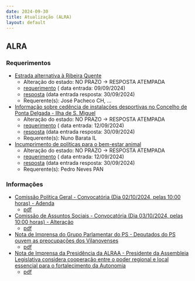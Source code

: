 ```yaml
---
date: 2024-09-30
title: Atualização (ALRA)
layout: default
---
```

## ALRA

### Requerimentos

* [Estrada alternativa à Ribeira Quente](http://base.alra.pt:82/4DACTION/w_pesquisa_registo/4/8495)
  * Alteração do estado: NO PRAZO → RESPOSTA ATEMPADA
  * [requerimento](http://base.alra.pt:82/Doc_Req/XIIIreque141.pdf) ( data entrada: 09/09/2024)
  * [resposta](http://base.alra.pt:82/Doc_Req/XIIIrequeresp141.pdf) (data entrada resposta: 30/09/2024)
  * Requerente(s): José Pacheco CH, ...
* [Informação sobre cedência de instalações desportivas no Concelho de Ponta Delgada - Ilha de S. Miguel](http://base.alra.pt:82/4DACTION/w_pesquisa_registo/4/8502)
  * Alteração do estado: NO PRAZO → RESPOSTA ATEMPADA
  * [requerimento](http://base.alra.pt:82/Doc_Req/XIIIreque146.pdf) ( data entrada: 12/09/2024)
  * [resposta](http://base.alra.pt:82/Doc_Req/XIIIrequeresp146.pdf) (data entrada resposta: 30/09/2024)
  * Requerente(s): Nuno Barata IL
* [Incumprimento de políticas para o bem-estar animal](http://base.alra.pt:82/4DACTION/w_pesquisa_registo/4/8503)
  * Alteração do estado: NO PRAZO → RESPOSTA ATEMPADA
  * [requerimento](http://base.alra.pt:82/Doc_Req/XIIIreque147.pdf) ( data entrada: 12/09/2024)
  * [resposta](http://base.alra.pt:82/Doc_Req/XIIIrequeresp147.pdf) (data entrada resposta: 30/09/2024)
  * Requerente(s): Pedro Neves PAN

### Informações

* [Comissão Política Geral - Convocatória (Dia 02/10/2024, pelas 10:00 horas) - Adenda](http://base.alra.pt:82/4DACTION/w_pesquisa_registo/8/20312)
  * [pdf](http://base.alra.pt:82/Doc_Noticias/NI20312.pdf)
* [Comissão de Assuntos Sociais - Convocatória (Dia 03/10/2024, pelas 10:00 horas) - Alteração](http://base.alra.pt:82/4DACTION/w_pesquisa_registo/8/20313)
  * [pdf](http://base.alra.pt:82/Doc_Noticias/NI20313.pdf)
* [Nota de Imprensa do Grupo Parlamentar do PS - Deputados do PS ouvem as preocupações dos Vilanovenses](http://base.alra.pt:82/4DACTION/w_pesquisa_registo/8/20315)
  * [pdf](http://base.alra.pt:82/Doc_Noticias/NI20315.pdf)
* [Nota de Imprensa da Presidência da ALRAA - Presidente da Assembleia Legislativa considera cooperação entre o poder regional e local essencial para o fortalecimento da Autonomia](http://base.alra.pt:82/4DACTION/w_pesquisa_registo/8/20311)
  * [pdf](http://base.alra.pt:82/Doc_Noticias/NI20311.pdf)

